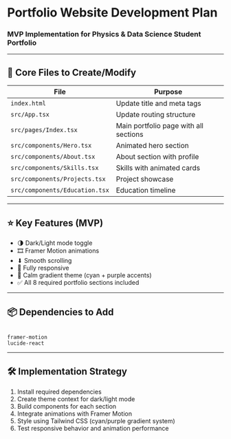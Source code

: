 
# Portfolio Website Development Plan  
### MVP Implementation for Physics & Data Science Student Portfolio

---

## 📌 Core Files to Create/Modify

| File | Purpose |
|------|---------|
| `index.html` | Update title and meta tags |
| `src/App.tsx` | Update routing structure |
| `src/pages/Index.tsx` | Main portfolio page with all sections |
| `src/components/Hero.tsx` | Animated hero section |
| `src/components/About.tsx` | About section with profile |
| `src/components/Skills.tsx` | Skills with animated cards |
| `src/components/Projects.tsx` | Project showcase |
| `src/components/Education.tsx` | Education timeline |

---

## ⭐ Key Features (MVP)

- 🌗 Dark/Light mode toggle  
- 🎞 Framer Motion animations  
- ⬇ Smooth scrolling  
- 📱 Fully responsive  
- 🌈 Calm gradient theme (cyan + purple accents)  
- ✅ All 8 required portfolio sections included  

---

## 📦 Dependencies to Add

```

framer-motion
lucide-react

```

---

## 🛠 Implementation Strategy

1. Install required dependencies  
2. Create theme context for dark/light mode  
3. Build components for each section  
4. Integrate animations with Framer Motion  
5. Style using Tailwind CSS (cyan/purple gradient system)  
6. Test responsive behavior and animation performance  


```
